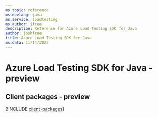 ```yaml
---
ms.topic: reference
ms.devlang: java
ms.service: loadtesting
ms.author: jfree
description: Reference for Azure Load Testing SDK for Java
author: joshfree
title: Azure Load Testing SDK for Java
ms.data: 11/14/2022
---
```

# Azure Load Testing SDK for Java - preview

## Client packages - preview
[!INCLUDE [client-packages](load-testing-client-index.md)]
